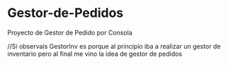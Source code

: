 # Gestor-de-Pedidos
Proyecto de Gestor de Pedido por Consola

//Si observais GestorInv es porque al principio iba a realizar un gestor de inventario pero al final me vino la idea de gestor de pedidos
